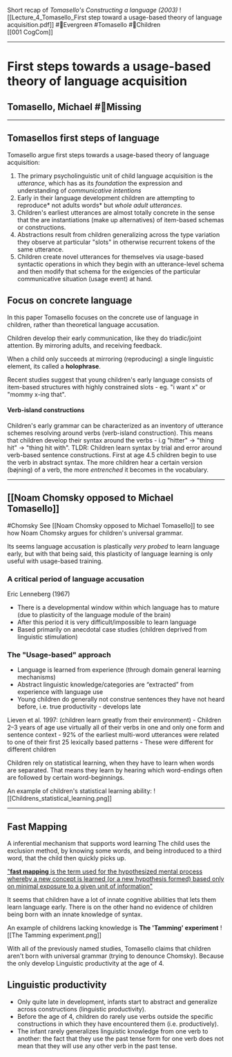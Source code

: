 Short recap of *Tomasello's Constructing a language (2003)*
![[Lecture_4_Tomasello_First step toward a usage-based theory of language acquisition.pdf]]
#🌲Evergreen  #Tomasello #👶Children  
[[001 CogCom]]
___
# First steps towards a usage-based theory of language acquisition
## Tomasello, Michael #🥀Missing 

___
## Tomasellos first steps of language
Tomasello argue first steps towards a usage-based theory of language acquisition:
1)  The primary psycholinguistic unit of child language acquisition is the *utterance*, which has as its *foundation* the expression and understanding of *communicative intentions*
2)  Early in their language development children are attempting to reproduce* not adults words* but *whole adult utterances*.
3)   Children's earliest utterances are almost totally concrete in the sense that the are instantiations (make up alternatives) of item-based schemas or constructions.
4)   Abstractions result from children generalizing across the type variation they observe at particular "slots" in otherwise recurrent tokens of the same utterance.
5)   Children create novel utterances for themselves via usage-based syntactic  operations in which they begin with an utterance-level schema and then modify that schema for the exigencies of the particular communicative situation (usage event) at hand.

## Focus on concrete language
In this paper Tomasello focuses on the concrete use of language in children, rather than theoretical language accusation.

Children develop their early communication, like they do triadic/joint attention. By mirroring adults, and receiving feedback.

When a child only succeeds at mirroring (reproducing) a single linguistic element, its called a **holophrase**.

Recent studies suggest that young children's early language consists of item-based structures with highly constrained slots - eg. "i want x" or "mommy x-ing that".

#### Verb-island constructions
Children's early grammar can be characterized as an inventory of utterance schemes resolving around verbs (verb-island construction).
This means that children develop their syntax around the verbs - i.g "hitter" -> "thing hit" -> "thing hit with".
TLDR: Children learn syntax by trial and error around verb-based sentence constructions.
First at age 4.5 children begin to use the verb in abstract syntax.
The more children hear a certain version (bøjning) of a verb, the more *entrenched* it becomes in the vocabulary. 


---
## [[Noam Chomsky opposed to Michael Tomasello]]
#Chomsky 
See [[Noam Chomsky opposed to Michael Tomasello]] to see how Noam Chomsky argues for children's universal grammar.

Its seems language accusation is plastically *very probed* to learn language early, but with that being said, this plasticity of language learning is only useful with usage-based training.

### A critical period of language accusation
Eric Lenneberg (1967) 
- There is a developmental window within which language has to mature (due to plasticity of the language module of the brain) 
- After this period it is very difficult/impossible to learn language
- Based primarily on anecdotal case studies (children deprived from linguistic stimulation)
### The "Usage-based" approach
- Language is learned from experience (through domain general learning mechanisms)
- Abstract linguistic knowledge/categories are “extracted” from experience with language use
- Young children do generally not construe sentences they have not heard before, i.e. true productivity - develops late

Lieven et al. 1997: (children learn greatly from their environment)
	- Children 2–3 years of age use virtually all of their verbs in one and only one form and sentence context
	- 92% of the earliest multi-word utterances were related to one of their first 25 lexically based patterns
	- These were different for different children


Children rely on statistical learning, when they have to learn when words are separated.
That means they learn by hearing which word-endings often are followed by certain word-beginnings.

An example of children's  statistical learning ability:
![[Childrens_statistical_learning.png]]

---
## Fast Mapping
A inferential mechanism that supports word learning
The child uses the exclusion method, by knowing some words, and being introduced to a third word, that the child then quickly picks up.

["**fast mapping** is the term used for the hypothesized mental process whereby a new concept is learned (or a new hypothesis formed) based only on minimal exposure to a given unit of information"](https://en.wikipedia.org/wiki/Fast_mapping)

It seems that children have a lot of innate cognitive abilities that lets them learn language early. There is on the other hand no evidence of children being born with an innate knowledge of syntax.

An example of childrens lacking knowledge is **The 'Tamming' experiment**
![[The Tamming experiment.png]]

With all of the previously named studies, Tomasello claims that children aren't born with universal grammar (trying to denounce Chomsky). Because the only develop Linguistic productivity at the age of 4.

## Linguistic productivity
- Only quite late in development, infants start to abstract and generalize across constructions (linguistic productivity).
- Before the age of 4, children do rarely use verbs outside the specific constructions in which they have encountered them (i.e. productively).
- The infant rarely generalizes linguistic knowledge from one verb to another: the fact that they use the past tense form for one verb does not mean that they will use any other verb in the past tense.


